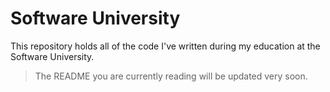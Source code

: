 # Software University

This repository holds all of the code I've written during my education at the Software University.

> The README you are currently reading will be updated very soon.
